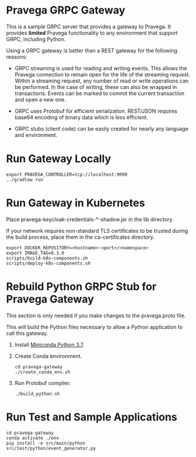 # Pravega GRPC Gateway

This is a sample GRPC server that provides a gateway to Pravega.
It provides **limited** Pravega functionality to any environment that support GRPC, including Python.

Using a GRPC gateway is better than a REST gateway for the following reasons:

- GRPC streaming is used for reading and writing events. This allows the Pravega connection to remain open for the life
  of the streaming request. Within a streaming request, any number of read or write operations can be performed.
  In the case of writing, these can also be wrapped in transactions. 
  Events can be marked to commit the current transaction and open a new one.
  
- GRPC uses Protobuf for efficient serialization.
  REST/JSON requires base64 encoding of binary data which is less efficient.
  
- GRPC stubs (client code) can be easily created for nearly any language and environment.

# Run Gateway Locally

```
export PRAVEGA_CONTROLLER=tcp://localhost:9090
../gradlew run
```

# Run Gateway in Kubernetes

Place pravega-keycloak-credentials-*-shadow.jar in the lib directory.

If your network requires non-standard TLS certificates to be trusted during the build process, 
place them in the ca-certificates directory.

```
export DOCKER_REPOSITORY=<hostname>:<port>/<namespace>
export IMAGE_TAG=0.3.0
scripts/build-k8s-components.sh
scripts/deploy-k8s-components.sh
```

# Rebuild Python GRPC Stub for Pravega Gateway

This section is only needed if you make changes to the pravega.proto file.

This will build the Python files necessary to allow a Python application to call this gateway.

1. Install [Miniconda Python 3.7](https://docs.conda.io/en/latest/miniconda.html).

2. Create Conda environment.
    ```
    cd pravega-gateway   
    ./create_conda_env.sh
    ```

3. Run Protobuf compiler.
    ```
    ./build_python.sh
    ```

# Run Test and Sample Applications

```
cd pravega-gateway
conda activate ./env
pip install -e src/main/python
src/test/python/event_generator.py
```
